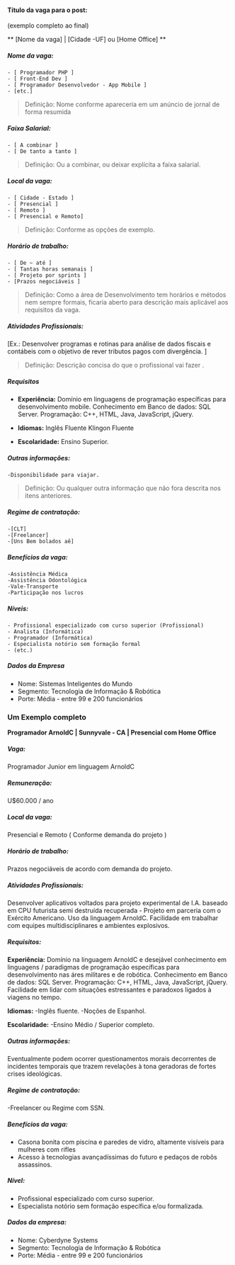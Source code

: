 #### Título da vaga para o post:
(exemplo completo ao final)

** [Nome da vaga] | [Cidade -UF] ou [Home Office] **

##### Nome da vaga:
	- [ Programador PHP ]
	- [ Front-End Dev ]
	- [ Programador Desenvolvedor - App Mobile ]
    - [etc.]

> Definição: Nome conforme apareceria em um anúncio de jornal
de forma resumida


##### Faixa Salarial:
    - [ A combinar ] 
	- [ De tanto a tanto ]

>Definição: Ou a combinar, ou deixar explícita a faixa salarial.

##### Local da vaga:
    - [ Cidade - Estado ]
	- [ Presencial ]
	- [ Remoto ]
	- [ Presencial e Remoto]

> Definição: Conforme as opções de exemplo.


##### Horário de trabalho:
    - [ De ~ até ]
    - [ Tantas horas semanais ]
	- [ Projeto por sprints ]
	- [Prazos negociáveis ]

>Definição: Como a área de Desenvolvimento tem horários e métodos
nem sempre formais, ficaria aberto para descrição mais aplicável aos 
requisitos da vaga.

##### Atividades Profissionais:

[Ex.: Desenvolver programas e rotinas para análise de dados fiscais e contábeis com o objetivo de rever tributos pagos com divergência. ]

>Definição: Descrição concisa do que o profissional vai fazer .

##### Requisitos

- **Experiência:**
		Domínio em linguagens de programação específicas para desenvolvimento mobile. Conhecimento em Banco de dados: SQL Server. Programação: C++, HTML, Java, JavaScript, jQuery.

- **Idiomas:**
		Inglês Fluente
		Klingon Fluente
		
- **Escolaridade:**
		Ensino Superior.
				
##### Outras informações:
    -Disponibilidade para viajar.

>Definição: Ou qualquer outra informação que não fora descrita nos itens anteriores.

	
##### Regime de contratação:
    -[CLT]
    -[Freelancer]
    -[Uns Bem bolados aê]
	
##### Benefícios da vaga:
    -Assistência Médica
    -Assistência Odontológica
    -Vale-Transporte
	-Participação nos lucros
	
##### Níveis:
    - Profissional especializado com curso superior (Profissional)
    - Analista (Informática)
    - Programador (Informática)
    - Especialista notório sem formação formal
    - (etc.)

##### Dados da Empresa

- Nome: Sistemas Inteligentes do Mundo
- Segmento: Tecnologia de Informação & Robótica
- Porte: Média - entre 99 e 200 funcionários

### Um Exemplo completo

**Programador ArnoldC |  Sunnyvale - CA | Presencial com Home Office**

##### Vaga:
Programador Junior em linguagem ArnoldC

##### Remuneração:
U$60.000 / ano

##### Local da vaga:
Presencial e Remoto ( Conforme demanda do projeto )

##### Horário de trabalho:
Prazos negociáveis de acordo com demanda do projeto.

##### Atividades Profissionais:
Desenvolver aplicativos voltados para projeto experimental de I.A. baseado em CPU futurista semi destruída recuperada - Projeto em parceria com o Exército Americano. Uso da linguagem ArnoldC. Facilidade em trabalhar com equipes multidisciplinares e ambientes explosivos.

##### Requisitos:

**Experiência:**
Domínio na linguagem ArnoldC e desejável conhecimento em linguagens / paradigmas de programação específicas para desenvolvimento nas áres militares e de robótica. Conhecimento em Banco de dados: SQL Server. Programação: C++, HTML, Java, JavaScript, jQuery. Facilidade em lidar com situações estressantes e paradoxos ligados à viagens no tempo.

**Idiomas:**
-Inglês fluente.
-Noções de Espanhol.

**Escolaridade:**
-Ensino Médio / Superior completo.

##### Outras informações: 
Eventualmente podem ocorrer questionamentos morais decorrentes de incidentes temporais que trazem revelações à tona geradoras de fortes crises ideológicas.

##### Regime de contratação: 
-Freelancer ou Regime com SSN.

##### Benefícios da vaga: 
- Casona bonita com piscina e paredes de vidro, altamente visíveis para mulheres com rifles
- Acesso à tecnologias avançadíssimas do futuro e pedaços de robôs assassinos.

##### Nível: 
- Profissional especializado com curso superior.
- Especialista notório sem formação específica e/ou formalizada.

##### Dados da empresa: 
- Nome: Cyberdyne Systems
- Segmento: Tecnologia de Informação & Robótica
- Porte: Média - entre 99 e 200 funcionários
